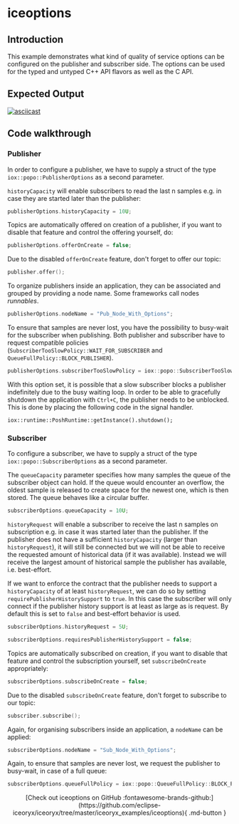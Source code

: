 # iceoptions

## Introduction

This example demonstrates what kind of quality of service options can be configured on the publisher and subscriber
side. The options can be used for the typed and untyped C++ API flavors as well as the C API.

## Expected Output

[![asciicast](https://asciinema.org/a/407362.svg)](https://asciinema.org/a/407362)

## Code walkthrough

### Publisher

In order to configure a publisher, we have to supply a struct of the type `iox::popo::PublisherOptions` as a second parameter.

`historyCapacity` will enable subscribers to read the last n samples e.g. in case they are started later than the publisher:

<!--[geoffrey][iceoryx_examples/iceoptions/iox_publisher_with_options.cpp][history capacity]-->
```cpp
publisherOptions.historyCapacity = 10U;
```

Topics are automatically offered on creation of a publisher, if you want to disable that feature and control the offering yourself, do:

<!--[geoffrey][iceoryx_examples/iceoptions/iox_publisher_with_options.cpp][offer on create]-->
```cpp
publisherOptions.offerOnCreate = false;
```

Due to the disabled `offerOnCreate` feature, don't forget to offer our topic:

<!--[geoffrey][iceoryx_examples/iceoptions/iox_publisher_with_options.cpp][offer]-->
```cpp
publisher.offer();
```

To organize publishers inside an application, they can be associated and grouped by providing a node name. Some frameworks call nodes _runnables_.

<!--[geoffrey][iceoryx_examples/iceoptions/iox_publisher_with_options.cpp][node name]-->
```cpp
publisherOptions.nodeName = "Pub_Node_With_Options";
```

To ensure that samples are never lost, you have the possibility to busy-wait for the subscriber when publishing.
Both publisher and subscriber have to request compatible policies (`SubscriberTooSlowPolicy::WAIT_FOR_SUBSCRIBER` and
`QueueFullPolicy::BLOCK_PUBLISHER`).

<!--[geoffrey][iceoryx_examples/iceoptions/iox_publisher_with_options.cpp][too slow policy]-->
```cpp
publisherOptions.subscriberTooSlowPolicy = iox::popo::SubscriberTooSlowPolicy::WAIT_FOR_SUBSCRIBER;
```

With this option set, it is possible that a slow subscriber blocks a publisher indefinitely due to the busy waiting loop.
In order to be able to gracefully shutdown the application with `Ctrl+C`, the publisher needs to be unblocked.
This is done by placing the following code in the signal handler.
<!--[geoffrey][iceoryx_examples/iceoptions/iox_publisher_with_options.cpp][shutdown]-->
```
iox::runtime::PoshRuntime::getInstance().shutdown();
```

### Subscriber

To configure a subscriber, we have to supply a struct of the type `iox::popo::SubscriberOptions` as a second parameter.

The `queueCapacity` parameter specifies how many samples the queue of the subscriber object can hold. If the queue
would encounter an overflow, the oldest sample is released to create space for the newest one, which is then stored. The queue behaves like a circular buffer.

<!--[geoffrey][iceoryx_examples/iceoptions/iox_subscriber_with_options.cpp][queue capacity]-->
```cpp
subscriberOptions.queueCapacity = 10U;
```

`historyRequest` will enable a subscriber to receive the last n samples on subscription e.g. in case it was started later than the publisher.
If the publisher does not have a sufficient `historyCapacity` (larger than `historyRequest`), it will still be connected but we will not be able to
receive the requested amount of historical data (if it was available). Instead we will receive the largest amount of historical sample
the publisher has available, i.e. best-effort.

If we want to enforce the contract that the publisher needs to support a `historyCapacity` of at least `historyRequest`, we can do so by setting
`requirePublisherHistorySupport` to `true`. In this case the subscriber will only connect if the publisher history support is at least as large as is request.
By default this is set to `false` and best-effort behavior is used.

<!--[geoffrey][iceoryx_examples/iceoptions/iox_subscriber_with_options.cpp][history]-->
```cpp
subscriberOptions.historyRequest = 5U;

subscriberOptions.requiresPublisherHistorySupport = false;
```

Topics are automatically subscribed on creation, if you want to disable that feature and control the subscription
yourself, set `subscribeOnCreate` appropriately:

<!--[geoffrey][iceoryx_examples/iceoptions/iox_subscriber_with_options.cpp][subscribe on create]-->
```cpp
subscriberOptions.subscribeOnCreate = false;
```

Due to the disabled `subscribeOnCreate` feature, don't forget to subscribe to our topic:

<!--[geoffrey][iceoryx_examples/iceoptions/iox_subscriber_with_options.cpp][subscribe]-->
```cpp
subscriber.subscribe();
```

Again, for organising subscribers inside an application, a `nodeName` can be applied:

<!--[geoffrey][iceoryx_examples/iceoptions/iox_subscriber_with_options.cpp][node name]-->
```cpp
subscriberOptions.nodeName = "Sub_Node_With_Options";
```

Again, to ensure that samples are never lost, we request the publisher to busy-wait, in case of a full queue:

<!--[geoffrey][iceoryx_examples/iceoptions/iox_subscriber_with_options.cpp][queue full policy]-->
```cpp
subscriberOptions.queueFullPolicy = iox::popo::QueueFullPolicy::BLOCK_PUBLISHER;
```

<center>
[Check out iceoptions on GitHub :fontawesome-brands-github:](https://github.com/eclipse-iceoryx/iceoryx/tree/master/iceoryx_examples/iceoptions){ .md-button }
</center>
